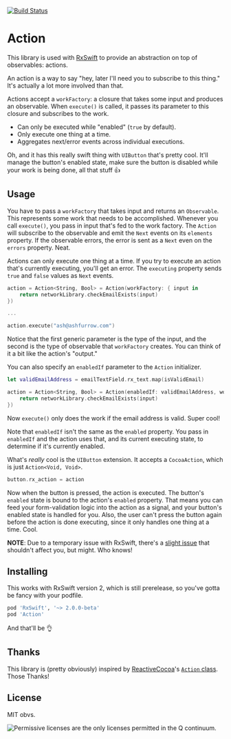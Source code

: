[![Build Status](https://travis-ci.org/ashfurrow/Action.svg)](https://travis-ci.org/ashfurrow/Action)

Action
======

This library is used with [RxSwift](https://github.com/ReactiveX/RxSwift) to provide an abstraction on top of observables: actions. 

An action is a way to say "hey, later I'll need you to subscribe to this thing." It's actually a lot more involved than that.

Actions accept a `workFactory`: a closure that takes some input and produces an observable. When `execute()` is called, it passes its parameter to this closure and subscribes to the work.

- Can only be executed while "enabled" (`true` by default).
- Only execute one thing at a time.
- Aggregates next/error events across individual executions.

Oh, and it has this really swift thing with `UIButton` that's pretty cool. It'll manage the button's enabled state, make sure the button is disabled while your work is being done, all that stuff 👍

Usage
-----

You have to pass a `workFactory` that takes input and returns an `Observable`. This represents some work that needs to be accomplished. Whenever you call `execute()`, you pass in input that's fed to the work factory. The `Action` will subscribe to the observable and emit the `Next` events on its `elements` property. If the observable errors, the error is sent as a `Next` even on the `errors` property. Neat.

Actions can only execute one thing at a time. If you try to execute an action that's currently executing, you'll get an error. The `executing` property sends `true` and `false` values as `Next` events.

```swift
action = Action<String, Bool> = Action(workFactory: { input in
    return networkLibrary.checkEmailExists(input)
})

...

action.execute("ash@ashfurrow.com")
```

Notice that the first generic parameter is the type of the input, and the second is the type of observable that `workFactory` creates. You can think of it a bit like the action's "output."

You can also specify an `enabledIf` parameter to the `Action` initializer.

```swift
let validEmailAddress = emailTextField.rx_text.map(isValidEmail)

action = Action<String, Bool> = Action(enabledIf: validEmailAddress, workFactory: { input in
    return networkLibrary.checkEmailExists(input)
})
```

Now `execute()` only does the work if the email address is valid. Super cool!

Note that `enabledIf` isn't the same as the `enabled` property. You pass in `enabledIf` and the action uses that, and its current executing state, to determine if it's currently enabled.

What's _really_ cool is the `UIButton` extension. It accepts a `CocoaAction`, which is just `Action<Void, Void>`. 

```swift
button.rx_action = action
```

Now when the button is pressed, the action is executed. The button's `enabled` state is bound to the action's `enabled` property. That means you can feed your form-validation logic into the action as a signal, and your button's enabled state is handled for you. Also, the user can't press the button again before the action is done executing, since it only handles one thing at a time. Cool.

**NOTE**: Due to a temporary issue with RxSwift, there's a [slight issue](https://github.com/ashfurrow/Action/issues/3) that shouldn't affect you, but might. Who knows!

Installing
----------

This works with RxSwift version 2, which is still prerelease, so you've gotta be fancy with your podfile. 

```ruby
pod 'RxSwift', '~> 2.0.0-beta'
pod 'Action'
```

And that'll be 👌

Thanks
------

This library is (pretty obviously) inspired by [ReactiveCocoa](https://github.com/ReactiveCocoa/ReactiveCocoa)'s [`Action` class](https://github.com/ReactiveCocoa/ReactiveCocoa/blob/master/ReactiveCocoa/Swift/Action.swift). Those Thanks!

License
-------

MIT obvs.

![Permissive licenses are the only licenses permitted in the Q continuum.](https://38.media.tumblr.com/4ca19ffae09cb09520cbb5611f0a17e9/tumblr_n13vc9nm1Q1svlvsyo6_250.gif)
